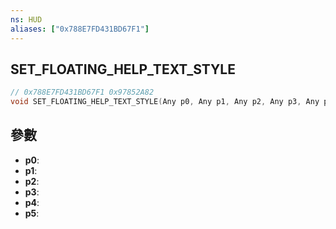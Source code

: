 ```yaml
---
ns: HUD
aliases: ["0x788E7FD431BD67F1"]
---
```

## SET_FLOATING_HELP_TEXT_STYLE

```c
// 0x788E7FD431BD67F1 0x97852A82
void SET_FLOATING_HELP_TEXT_STYLE(Any p0, Any p1, Any p2, Any p3, Any p4, Any p5);
```

## 參數
* **p0**: 
* **p1**: 
* **p2**: 
* **p3**: 
* **p4**: 
* **p5**: 

